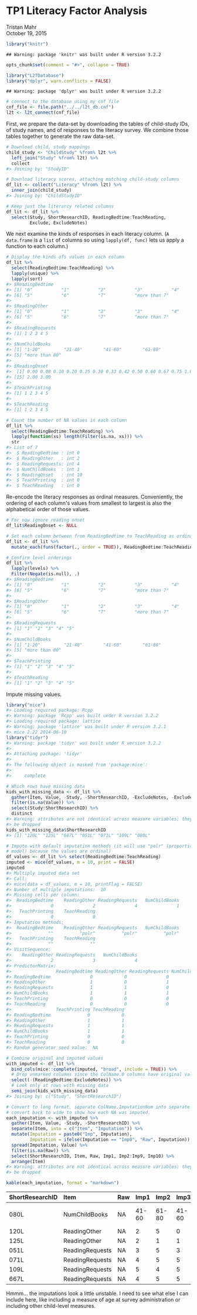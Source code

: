 # TP1 Literacy Factor Analysis
Tristan Mahr  
October 19, 2015  


```r
library("knitr")
```

```
## Warning: package 'knitr' was built under R version 3.2.2
```

```r
opts_chunk$set(comment = "#>", collapse = TRUE)

library("L2TDatabase")
library("dplyr", warn.conflicts = FALSE)
```

```
## Warning: package 'dplyr' was built under R version 3.2.2
```

```r
# connect to the database using my cnf file
cnf_file <- file.path("../../l2t_db.cnf")
l2t <- l2t_connect(cnf_file)
```

First, we prepare the data-set by downloading the tables of child-study IDs, of 
study names, and of responses to the literacy survey. We combine those tables
together to generate the raw data-set.


```r
# Download child, study mappings
child_study <- "ChildStudy" %from% l2t %>% 
  left_join("Study" %from% l2t) %>% 
  collect
#> Joining by: "StudyID"

# Download literacy scores, attaching matching child-study columns
df_lit <- collect("Literacy" %from% l2t) %>% 
  inner_join(child_study)
#> Joining by: "ChildStudyID"

# Keep just the literarcy related columns
df_lit <- df_lit %>% 
  select(Study, ShortResearchID, ReadingBedtime:TeachReading, 
         Exclude, ExcludeNotes)
```

We next examine the kinds of responses in each literacy column. (`A data.frame` 
is a `list` of columns so using `lapply(df, func)` lets us apply a function to 
each column.)


```r
# Display the kinds ofs values in each column
df_lit %>% 
  select(ReadingBedtime:TeachReading) %>% 
  lapply(unique) %>% 
  lapply(sort)
#> $ReadingBedtime
#> [1] "0"           "1"           "2"           "3"           "4"          
#> [6] "5"           "6"           "7"           "more than 7"
#> 
#> $ReadingOther
#> [1] "0"           "1"           "2"           "3"           "4"          
#> [6] "5"           "6"           "7"           "more than 7"
#> 
#> $ReadingRequests
#> [1] 1 2 3 4 5
#> 
#> $NumChildBooks
#> [1] "1-20"         "21-40"        "41-60"        "61-80"       
#> [5] "more than 80"
#> 
#> $ReadingOnset
#>  [1] 0.00 0.08 0.10 0.20 0.25 0.30 0.33 0.42 0.50 0.60 0.67 0.75 1.00 1.50
#> [15] 2.00 3.00
#> 
#> $TeachPrinting
#> [1] 1 2 3 4 5
#> 
#> $TeachReading
#> [1] 1 2 3 4 5

# Count the number of NA values in each column
df_lit %>% 
  select(ReadingBedtime:TeachReading) %>% 
  lapply(function(xs) length(Filter(is.na, xs))) %>% 
  str
#> List of 7
#>  $ ReadingBedtime : int 0
#>  $ ReadingOther   : int 2
#>  $ ReadingRequests: int 4
#>  $ NumChildBooks  : int 1
#>  $ ReadingOnset   : int 10
#>  $ TeachPrinting  : int 0
#>  $ TeachReading   : int 0
```

Re-encode the literacy responses as ordinal measures. Conveniently, the ordering
of each column's values from smallest to largest is also the alphabetical order
of those values.


```r
# For now ignore reading onset
df_lit$ReadingOnset <- NULL

# Set each column between from ReadingBedtime to TeachReading as ordinal
df_lit <- df_lit %>% 
  mutate_each(funs(factor(., order = TRUE)), ReadingBedtime:TeachReading)

# Confirm level orderings
df_lit %>% 
  lapply(levels) %>% 
  Filter(Negate(is.null), .)
#> $ReadingBedtime
#> [1] "0"           "1"           "2"           "3"           "4"          
#> [6] "5"           "6"           "7"           "more than 7"
#> 
#> $ReadingOther
#> [1] "0"           "1"           "2"           "3"           "4"          
#> [6] "5"           "6"           "7"           "more than 7"
#> 
#> $ReadingRequests
#> [1] "1" "2" "3" "4" "5"
#> 
#> $NumChildBooks
#> [1] "1-20"         "21-40"        "41-60"        "61-80"       
#> [5] "more than 80"
#> 
#> $TeachPrinting
#> [1] "1" "2" "3" "4" "5"
#> 
#> $TeachReading
#> [1] "1" "2" "3" "4" "5"
```

Impute missing values.


```r
library("mice")
#> Loading required package: Rcpp
#> Warning: package 'Rcpp' was built under R version 3.2.2
#> Loading required package: lattice
#> Warning: package 'lattice' was built under R version 3.2.1
#> mice 2.22 2014-06-10
library("tidyr")
#> Warning: package 'tidyr' was built under R version 3.2.2
#> 
#> Attaching package: 'tidyr'
#> 
#> The following object is masked from 'package:mice':
#> 
#>     complete

# Which rows have missing data
kids_with_missing_data <- df_lit %>% 
  gather(Item, Value, -Study, -ShortResearchID, -ExcludeNotes, -Exclude) %>% 
  filter(is.na(Value)) %>% 
  select(Study:ShortResearchID) %>% 
  distinct
#> Warning: attributes are not identical across measure variables; they will
#> be dropped
kids_with_missing_data$ShortResearchID
#> [1] "120L" "125L" "667L" "051L" "071L" "109L" "080L"

# Impute with default imputation methods (it will use "polr" (proportion odds
# model) because the values are ordinal)
df_values <- df_lit %>% select(ReadingBedtime:TeachReading)
imputed <- mice(df_values, m = 10, print = FALSE)
imputed
#> Multiply imputed data set
#> Call:
#> mice(data = df_values, m = 10, printFlag = FALSE)
#> Number of multiple imputations:  10
#> Missing cells per column:
#>  ReadingBedtime    ReadingOther ReadingRequests   NumChildBooks 
#>               0               2               4               1 
#>   TeachPrinting    TeachReading 
#>               0               0 
#> Imputation methods:
#>  ReadingBedtime    ReadingOther ReadingRequests   NumChildBooks 
#>              ""          "polr"          "polr"          "polr" 
#>   TeachPrinting    TeachReading 
#>              ""              "" 
#> VisitSequence:
#>    ReadingOther ReadingRequests   NumChildBooks 
#>               2               3               4 
#> PredictorMatrix:
#>                 ReadingBedtime ReadingOther ReadingRequests NumChildBooks
#> ReadingBedtime               0            0               0             0
#> ReadingOther                 1            0               1             1
#> ReadingRequests              1            1               0             1
#> NumChildBooks                1            1               1             0
#> TeachPrinting                0            0               0             0
#> TeachReading                 0            0               0             0
#>                 TeachPrinting TeachReading
#> ReadingBedtime              0            0
#> ReadingOther                1            1
#> ReadingRequests             1            1
#> NumChildBooks               1            1
#> TeachPrinting               0            0
#> TeachReading                0            0
#> Random generator seed value:  NA

# Combine original and imputed values
with_imputed <- df_lit %>% 
  bind_cols(mice::complete(imputed, "broad", include = TRUE)) %>% 
  # Drop unmarked columns since the ColName.0 columns have original values
  select(-(ReadingBedtime:ExcludeNotes)) %>%
  # Look only at rows with missing data
  semi_join(kids_with_missing_data) 
#> Joining by: c("Study", "ShortResearchID")

# Convert to long format, separate ColName.ImputationNum into separate columns,
# convert back to wide to show how each NA was imputed.
each_imputation <- with_imputed %>% 
  gather(Item, Value, -Study, -ShortResearchID) %>% 
  separate(Item, into = c("Item", "Imputation")) %>% 
  mutate(Imputation = paste0("Imp", Imputation),
         Imputation = ifelse(Imputation == "Imp0", "Raw", Imputation)) %>% 
  spread(Imputation, Value) %>% 
  filter(is.na(Raw)) %>% 
  select(ShortResearchID, Item, Raw, Imp1, Imp2:Imp9, Imp10) %>% 
  arrange(Item)
#> Warning: attributes are not identical across measure variables; they will
#> be dropped

kable(each_imputation, format = "markdown")
```



|ShortResearchID |Item            |Raw |Imp1  |Imp2  |Imp3  |Imp4         |Imp5         |Imp6  |Imp7  |Imp8         |Imp9         |Imp10        |
|:---------------|:---------------|:---|:-----|:-----|:-----|:------------|:------------|:-----|:-----|:------------|:------------|:------------|
|080L            |NumChildBooks   |NA  |41-60 |61-80 |41-60 |more than 80 |more than 80 |61-80 |41-60 |more than 80 |more than 80 |more than 80 |
|120L            |ReadingOther    |NA  |2     |5     |0     |4            |2            |1     |2     |3            |2            |0            |
|125L            |ReadingOther    |NA  |2     |1     |1     |1            |0            |5     |0     |1            |1            |1            |
|051L            |ReadingRequests |NA  |3     |5     |3     |3            |4            |3     |4     |4            |5            |5            |
|071L            |ReadingRequests |NA  |4     |5     |5     |5            |4            |5     |4     |4            |4            |5            |
|109L            |ReadingRequests |NA  |5     |4     |5     |5            |5            |5     |5     |5            |5            |1            |
|667L            |ReadingRequests |NA  |4     |5     |5     |5            |4            |5     |2     |4            |5            |4            |

Hmmm... the imputations look a little unstable. I need to see what else I can
include here, like including a measure of age at survey administration or
including other child-level measures.

